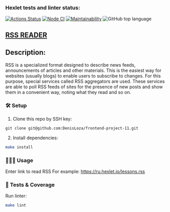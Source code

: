 ### Hexlet tests and linter status:
[![Actions Status](https://github.com/DenisLoza/frontend-project-11/workflows/hexlet-check/badge.svg)](https://github.com/DenisLoza/frontend-project-11/actions)
[![Node CI](https://github.com/DenisLoza/frontend-project-11/actions/workflows/CI-tests.yml/badge.svg)](https://github.com/DenisLoza/frontend-project-11/actions/workflows/CI-tests.yml)
[![Maintainability](https://api.codeclimate.com/v1/badges/a73135960f7f78ae6da8/maintainability)](https://codeclimate.com/github/DenisLoza/frontend-project-11/maintainability)
![GitHub top language](https://img.shields.io/github/languages/top/DenisLoza/frontend-project-11)

## [RSS READER](https://frontend-project-11-lilac.vercel.app/)

## Description:

RSS is a specialized format designed to describe news feeds,
announcements of articles and other materials.
This is the easiest way for websites (usually blogs) to enable users to subscribe to changes.
For this purpose, special services called RSS aggregators are used.
These services are able to poll RSS feeds of sites for the presence of new posts and show them in a convenient way,
noting what they read and so on.

### 🛠️ Setup

1) Clone this repo by SSH key:

```
git clone git@github.com:DenisLoza/frontend-project-11.git
```

2) Install dependencies:

```sh
make install
```

### 👩🏻‍💻 Usage

Enter link to read RSS
For example: https://ru.hexlet.io/lessons.rss

### 🧪 Tests & Coverage

Run linter:

```sh
make lint
```